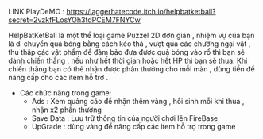 LINK PlayDeMO : https://laggerhatecode.itch.io/helpbatketball?secret=2vzkfFLosYOh3tdPCEM7FNYCw


HelpBatKetBall là một thể loại game Puzzel 2D đơn giản , nhiệm vụ của bạn là di chuyển quả bóng bằng cách kéo thả , vượt qua các chướng ngại vật , thu thập các vật phẩm  để đảm bảo đưa được quả bóng vào rổ thì bạn sẽ dành chiến thắng , nếu như hết thời gian hoặc hết HP thì bạn sẽ thua. Khi chiến thắng bạn có thẻ nhận được phần thưởng cho mỗi màn , dùng tiền để nâng cấp cho các item hỗ trợ .


- Các chức năng trong game:
     - Ads : Xem quảng cáo để nhận thêm vàng , hồi sinh mỗi khi thua , nhận x2 phần thưởng
     - Save Data : Lưu trữ thông tin của người chơi lên FireBase
     - UpGrade : dùng vàng để nâng cấp các item hỗ trợ trong game
  

